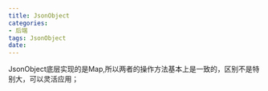 ```yaml
---
title: JsonObject
categories:
- 后端
tags: JsonObject
date:
---
```


JsonObject底层实现的是Map,所以两者的操作方法基本上是一致的，区别不是特别大，可以灵活应用；